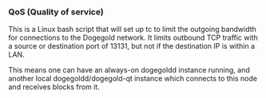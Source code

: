 ### QoS (Quality of service) ###

This is a Linux bash script that will set up tc to limit the outgoing bandwidth for connections to the Dogegold network. It limits outbound TCP traffic with a source or destination port of 13131, but not if the destination IP is within a LAN.

This means one can have an always-on dogegoldd instance running, and another local dogegoldd/dogegold-qt instance which connects to this node and receives blocks from it.
